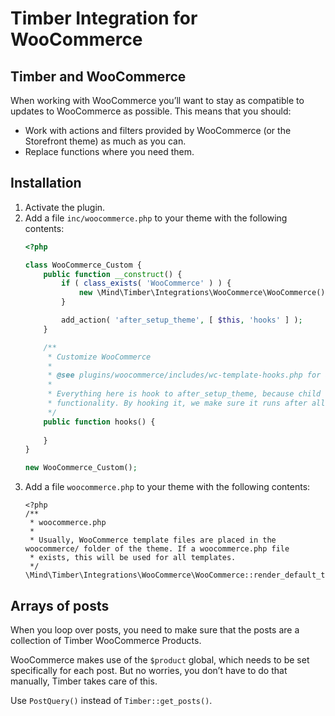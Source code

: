 # Timber Integration for WooCommerce

## Timber and WooCommerce

When working with WooCommerce you’ll want to stay as compatible to updates to WooCommerce as possible. This means that you should:

- Work with actions and filters provided by WooCommerce (or the Storefront theme) as much as you can.
- Replace functions where you need them.

## Installation

1. Activate the plugin.
2. Add a file `inc/woocommerce.php` to your theme with the following contents:  
    ```php
    <?php
    
    class WooCommerce_Custom {
        public function __construct() {
            if ( class_exists( 'WooCommerce' ) ) {
                new \Mind\Timber\Integrations\WooCommerce\WooCommerce();
            }
    
            add_action( 'after_setup_theme', [ $this, 'hooks' ] );
        }
    
        /**
         * Customize WooCommerce
         *
         * @see plugins/woocommerce/includes/wc-template-hooks.php for a list of actions.
         *
         * Everything here is hook to after_setup_theme, because child theme functionality runs before parent theme
         * functionality. By hooking it, we make sure it runs after all hooks in the parent theme were registered.
         */
        public function hooks() {
           
        }
    }
    
    new WooCommerce_Custom();
    ```
3. Add a file `woocommerce.php` to your theme with the following contents:  
    ```
    <?php
    /**
     * woocommerce.php
     *
     * Usually, WooCommerce template files are placed in the woocommerce/ folder of the theme. If a woocommerce.php file
     * exists, this will be used for all templates.
     */
    \Mind\Timber\Integrations\WooCommerce\WooCommerce::render_default_template();
    
    ```

## Arrays of posts

When you loop over posts, you need to make sure that the posts are a collection of Timber WooCommerce Products.

WooCommerce makes use of the `$product` global, which needs to be set specifically for each post. But no worries, you don’t have to do that manually, Timber takes care of this.

Use `PostQuery()` instead of `Timber::get_posts()`.
